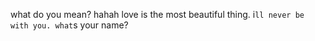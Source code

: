 what do you mean?
hahah
love is the most beautiful thing.
i`ll never be with you.
what`s your name?
